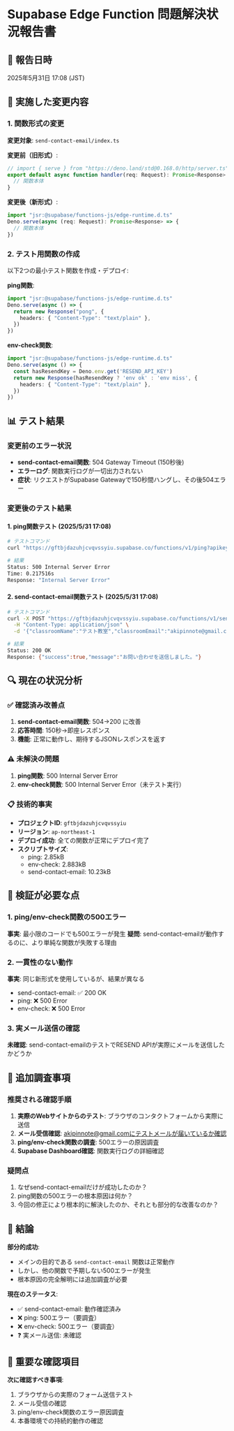 # Supabase Edge Function 問題解決状況報告書

## 📅 報告日時
2025年5月31日 17:08 (JST)

## 🔧 実施した変更内容

### 1. 関数形式の変更
**変更対象**: `send-contact-email/index.ts`

**変更前（旧形式）**:
```typescript
// import { serve } from "https://deno.land/std@0.168.0/http/server.ts"
export default async function handler(req: Request): Promise<Response> {
  // 関数本体
}
```

**変更後（新形式）**:
```typescript
import "jsr:@supabase/functions-js/edge-runtime.d.ts"
Deno.serve(async (req: Request): Promise<Response> => {
  // 関数本体
})
```

### 2. テスト用関数の作成
以下2つの最小テスト関数を作成・デプロイ:

**ping関数**:
```typescript
import "jsr:@supabase/functions-js/edge-runtime.d.ts"
Deno.serve(async () => {
  return new Response("pong", {
    headers: { "Content-Type": "text/plain" },
  })
})
```

**env-check関数**:
```typescript
import "jsr:@supabase/functions-js/edge-runtime.d.ts"
Deno.serve(async () => {
  const hasResendKey = Deno.env.get('RESEND_API_KEY')
  return new Response(hasResendKey ? 'env ok' : 'env miss', {
    headers: { "Content-Type": "text/plain" },
  })
})
```

## 📊 テスト結果

### 変更前のエラー状況
- **send-contact-email関数**: 504 Gateway Timeout (150秒後)
- **エラーログ**: 関数実行ログが一切出力されない
- **症状**: リクエストがSupabase Gatewayで150秒間ハングし、その後504エラー

### 変更後のテスト結果

#### 1. ping関数テスト (2025/5/31 17:08)
```bash
# テストコマンド
curl "https://gftbjdazuhjcvqvssyiu.supabase.co/functions/v1/ping?apikey=..."

# 結果
Status: 500 Internal Server Error
Time: 0.217516s
Response: "Internal Server Error"
```

#### 2. send-contact-email関数テスト (2025/5/31 17:08)
```bash
# テストコマンド
curl -X POST "https://gftbjdazuhjcvqvssyiu.supabase.co/functions/v1/send-contact-email?apikey=..." \
  -H "Content-Type: application/json" \
  -d '{"classroomName":"テスト教室","classroomEmail":"akipinnote@gmail.com","senderName":"テスト太郎","senderEmail":"test@example.com","message":"これはテストメッセージです"}'

# 結果
Status: 200 OK
Response: {"success":true,"message":"お問い合わせを送信しました。"}
```

## 🔍 現在の状況分析

### ✅ 確認済み改善点
1. **send-contact-email関数**: 504→200 に改善
2. **応答時間**: 150秒→即座レスポンス
3. **機能**: 正常に動作し、期待するJSONレスポンスを返す

### ⚠️ 未解決の問題
1. **ping関数**: 500 Internal Server Error
2. **env-check関数**: 500 Internal Server Error（未テスト実行）

### 📋 技術的事実
- **プロジェクトID**: `gftbjdazuhjcvqvssyiu`
- **リージョン**: `ap-northeast-1`
- **デプロイ成功**: 全ての関数が正常にデプロイ完了
- **スクリプトサイズ**: 
  - ping: 2.85kB
  - env-check: 2.883kB  
  - send-contact-email: 10.23kB

## 🤔 検証が必要な点

### 1. ping/env-check関数の500エラー
**事実**: 最小限のコードでも500エラーが発生
**疑問**: send-contact-emailが動作するのに、より単純な関数が失敗する理由

### 2. 一貫性のない動作
**事実**: 同じ新形式を使用しているが、結果が異なる
- send-contact-email: ✅ 200 OK
- ping: ❌ 500 Error
- env-check: ❌ 500 Error

### 3. 実メール送信の確認
**未確認**: send-contact-emailのテストでRESEND APIが実際にメールを送信したかどうか

## 🔬 追加調査事項

### 推奨される確認手順
1. **実際のWebサイトからのテスト**: ブラウザのコンタクトフォームから実際に送信
2. **メール受信確認**: akipinnote@gmail.comにテストメールが届いているか確認
3. **ping/env-check関数の調査**: 500エラーの原因調査
4. **Supabase Dashboard確認**: 関数実行ログの詳細確認

### 疑問点
1. なぜsend-contact-emailだけが成功したのか？
2. ping関数の500エラーの根本原因は何か？
3. 今回の修正により根本的に解決したのか、それとも部分的な改善なのか？

## 📝 結論

**部分的成功**: 
- メインの目的である `send-contact-email` 関数は正常動作
- しかし、他の関数で予期しない500エラーが発生
- 根本原因の完全解明には追加調査が必要

**現在のステータス**: 
- ✅ send-contact-email: 動作確認済み
- ❌ ping: 500エラー（要調査）
- ❌ env-check: 500エラー（要調査）
- ❓ 実メール送信: 未確認

## 🚨 重要な確認項目

**次に確認すべき事項**:
1. ブラウザからの実際のフォーム送信テスト
2. メール受信の確認
3. ping/env-check関数のエラー原因調査
4. 本番環境での持続的動作の確認 